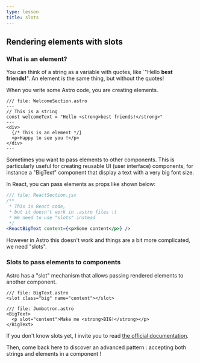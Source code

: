 ```yaml
---
type: lesson
title: slots
---
```

## Rendering elements with slots

### What is an element?

You can think of a string as a variable with quotes, like `"Hello <strong>best friends!</strong>". An element is the same thing, but without the quotes!

When you write some Astro code, you are creating elements.

```astro
/// file: WelcomeSection.astro
---
// This is a string
const welcomeText = "Hello <strong>best friends!</strong>"
---
<div>
  {/* This is an element */}
  <p>Happy to see you !</p>
</div>
---
```

Sometimes you want to pass elements to other components. 
This is particularly useful for creating reusable UI (user interface) components, 
for instance a "BigText" component that display a text with a very big font size.

In React, you can pass elements as props like shown below:


```jsx
/// file: ReactSection.jsx
/** 
 * This is React code, 
 * but it doesn't work in .astro files :(
 * We need to use "slots" instead 
 */
<ReactBigText content={<p>Some content</p>} />
```

However in Astro this doesn't work and things are a bit more complicated, we need "slots".

### Slots to pass elements to components

Astro has a "slot" mechanism that allows
passing rendered elements to another component.

```astro
/// file: BigText.astro
<slot class="big" name="content"></slot>
```

```astro
/// file: Jumbotron.astro
<BigText>
  <p slot="content">Make me <strong>BIG!</strong></p>
</BigText>
```

If you don't know slots yet,
I invite you to read [the official documentation](https://docs.astro.build/en/basics/astro-components/#slots).

Then, come back here to discover an advanced pattern : accepting both strings and elements in a component ! 